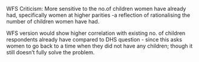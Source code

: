 WFS Criticism: More sensitive to the no.of children women have already had, specifically women at higher parities -a reflection of rationalising the number of children women have had.

WFS version would show higher correlation with existing no. of children respondents already have compared to DHS question - since this asks women to go back to a time when they did not have any children; though it still doesn’t fully solve the problem.